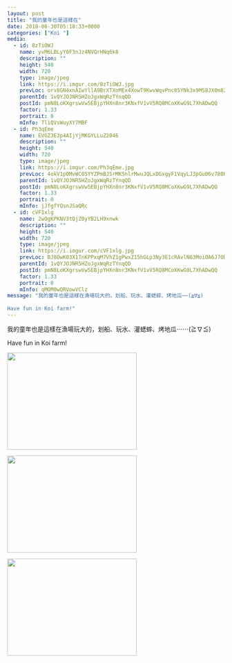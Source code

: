 ```yaml
---
layout: post
title: "我的童年也是這樣在" 
date: 2018-06-30T05:18:33+0000 
categories: ["Koi "] 
media:
  - id: 8zTiOWJ
    name: yvM6LBLyY0F3nJz4NVQrHNq6k8
    description: ""   
    height: 540
    width: 720
    type: image/jpeg
    link: https://i.imgur.com/8zTiOWJ.jpg
    prevLoc: orv8GN4xnAIwYllA9BrXTXoMEx4XowT9KwvWqvPnc05YNk3x9MS8JX0m8Z8BIzwNMwZ03rcry1MxJmE2sAmO7NjpL5cJ2D8NKZG5hl930K30JOuzqgDA3xwvIkpgmqPyDzsyZmm5GOBvTwpO7wB6vRfBGGPL4KvWtAZQN88BGGfE0rKpO0NGT6nxzwyjJJH1ZDqDoLo3H2KvqOBWKLiD5VGBLqZ2S5BkGGwYB2h7B3WBPN99hBq
    parentId: 1vQYJOJNR5HZoJgxWqRzTYnqQD
    postId: pmN8LoKXgrswVw5EBjpYHXn8nr3KNxfV1vV5RQ8MCoXKwG9L7XhADwQQ
    factor: 1.33
    portrait: 0
    mInfo: 7liQVsWuyXY7MBF
  - id: Ph3qEme
    name: EVGZ3E3p4AIjYjMKGYLLuZ2046
    description: ""   
    height: 540
    width: 720
    type: image/jpeg
    link: https://i.imgur.com/Ph3qEme.jpg
    prevLoc: 4okV1p0MvWC85YYZPmBJSrMK5nlrMwuJQLxDGxgyF1VqyLJ3pGu06v780R0Efy1K81ArZXtxAgz2q3jrul5oQQOQxVSpnYo7ov1Ocv6vVEj6BBfK343vBykMTOMoW60V16h5r4x6r9M8Tm81vYpNW0iPoGN2WP6ZTpZ4JjMQ2XIXvKkQ26O6IJDkokLkoLCDRx6wMJqOTxKMwOxnpMHqRrK24rzJTgnG3K0DX2I5Eg50gp8
    parentId: 1vQYJOJNR5HZoJgxWqRzTYnqQD
    postId: pmN8LoKXgrswVw5EBjpYHXn8nr3KNxfV1vV5RQ8MCoXKwG9L7XhADwQQ
    factor: 1.33
    portrait: 0
    mInfo: jJfgfYQsnJSaQRc
  - id: cVF1xlg
    name: 2wOgKPKNV3tQjZ0yYB2LH9xnwk
    description: ""   
    height: 540
    width: 720
    type: image/jpeg
    link: https://i.imgur.com/cVF1xlg.jpg
    prevLoc: BJ8OwK03X1TnKPPxqM7VhZ1gPwxZ15hGLp3Ny3E1cRAvlN63MoiOA6J7ODOjIzMWkMLyRAcYn9w12E7zfZxzAJPYXos89q6zMjwjhYjEorPl95HrNPkz8jYKS6WGoRnZkGIPpo75gwPGI4pWo4y9krsQrrPJoy8WtJlYGKKOD9skvv3AwJv1iKEA2ZPD0JipEvogyk99Tq8KQ2QjMmUZX9G0YPvliA1lyYLVvJfJ0A2Az8NzF4z
    parentId: 1vQYJOJNR5HZoJgxWqRzTYnqQD
    postId: pmN8LoKXgrswVw5EBjpYHXn8nr3KNxfV1vV5RQ8MCoXKwG9L7XhADwQQ
    factor: 1.33
    portrait: 0
    mInfo: qMOM0wQRVowVClz
message: "我的童年也是這樣在漁場玩大的，划船、玩水、灌蟋蟀、烤地瓜⋯⋯(≧∇≦)  
  
Have fun in Koi farm!"
---
```


我的童年也是這樣在漁場玩大的，划船、玩水、灌蟋蟀、烤地瓜⋯⋯(≧∇≦)  
  
Have fun in Koi farm!


[//]: #media:  
<a href="https://i.imgur.com/8zTiOWJ.jpg"><img src="https://i.imgur.com/8zTiOWJ.jpg" height="225" width="300" /></a> 
  

<a href="https://i.imgur.com/Ph3qEme.jpg"><img src="https://i.imgur.com/Ph3qEme.jpg" height="225" width="300" /></a> 
  

<a href="https://i.imgur.com/cVF1xlg.jpg"><img src="https://i.imgur.com/cVF1xlg.jpg" height="225" width="300" /></a> 
 
